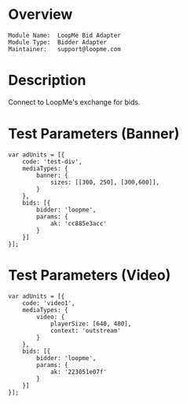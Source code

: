 # Overview

```
Module Name:  LoopMe Bid Adapter
Module Type:  Bidder Adapter
Maintainer:   support@loopme.com
```

# Description

Connect to LoopMe's exchange for bids.

# Test Parameters (Banner)
```
var adUnits = [{
    code: 'test-div',
    mediaTypes: {
        banner: {
            sizes: [[300, 250], [300,600]],
        }
    },
    bids: [{
        bidder: 'loopme',
        params: {
            ak: 'cc885e3acc'
        }
    }]
}];
```

# Test Parameters (Video)
```
var adUnits = [{
    code: 'video1',
    mediaTypes: {
        video: {
            playerSize: [640, 480],
            context: 'outstream'
        }
    },
    bids: [{
        bidder: 'loopme',
        params: {
            ak: '223051e07f'
        }
    }]
}];
```

